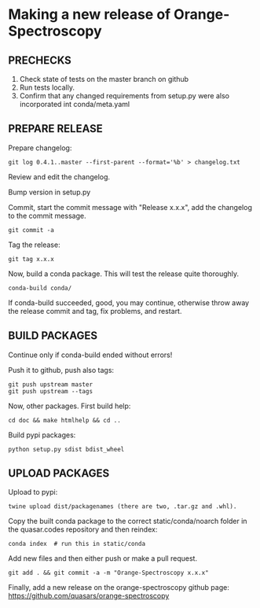 Making a new release of Orange-Spectroscopy
===========================================


PRECHECKS
---------

1. Check state of tests on the master branch on github
2. Run tests locally.
3. Confirm that any changed requirements from setup.py were also 
   incorporated int conda/meta.yaml


PREPARE RELEASE
---------------

Prepare changelog:

    git log 0.4.1..master --first-parent --format='%b' > changelog.txt

Review and edit the changelog.

Bump version in setup.py

Commit, start the commit message with "Release x.x.x", add the 
changelog to the commit message.

    git commit -a

Tag the release:

    git tag x.x.x

Now, build a conda package. This will test the release quite thoroughly.

    conda-build conda/

If conda-build succeeded, good, you may continue, otherwise throw away the
release commit and tag, fix problems, and restart.


BUILD PACKAGES
--------------

Continue only if conda-build ended without errors!

Push it to github, push also tags:

    git push upstream master
    git push upstream --tags

Now, other packages. First build help:

    cd doc && make htmlhelp && cd ..

Build pypi packages:

    python setup.py sdist bdist_wheel


UPLOAD PACKAGES
---------------

Upload to pypi:

    twine upload dist/packagenames (there are two, .tar.gz and .whl).

Copy the built conda package to the correct static/conda/noarch folder in 
the quasar.codes repository and then reindex:
	
    conda index  # run this in static/conda

Add new files and then either push or make a pull request.
  
    git add . && git commit -a -m "Orange-Spectroscopy x.x.x"

Finally, add a new release on the orange-spectroscopy github page:
https://github.com/quasars/orange-spectroscopy
